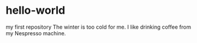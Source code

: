 # hello-world
my first repository
The winter is too cold for me.
I like drinking coffee from my Nespresso machine.

